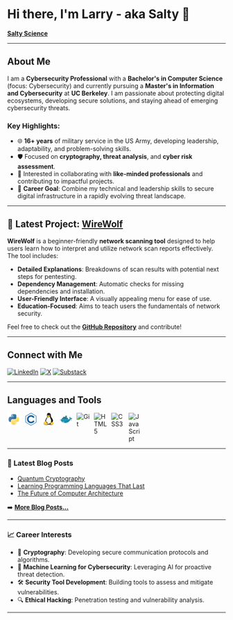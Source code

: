 # Hi there, I'm Larry - aka Salty 👋 

[**Salty Science**](https://saltyscience.substack.com/)

---

## About Me

I am a **Cybersecurity Professional** with a **Bachelor's in Computer Science** (focus: Cybersecurity) and currently pursuing a **Master's in Information and Cybersecurity** at **UC Berkeley**. I am passionate about protecting digital ecosystems, developing secure solutions, and staying ahead of emerging cybersecurity threats.

### Key Highlights:
- 🌐 **16+ years** of military service in the US Army, developing leadership, adaptability, and problem-solving skills.
- 🛡️ Focused on **cryptography, threat analysis**, and **cyber risk assessment**.
- 🤝 Interested in collaborating with **like-minded professionals** and contributing to impactful projects.
- 🎯 **Career Goal**: Combine my technical and leadership skills to secure digital infrastructure in a rapidly evolving threat landscape.

---

## 🚀 Latest Project: [**WireWolf**](https://github.com/Larry-Orton/WireWolf)

**WireWolf** is a beginner-friendly **network scanning tool** designed to help users learn how to interpret and utilize network scan reports effectively. The tool includes:
- **Detailed Explanations**: Breakdowns of scan results with potential next steps for pentesting.
- **Dependency Management**: Automatic checks for missing dependencies and installation.
- **User-Friendly Interface**: A visually appealing menu for ease of use.
- **Education-Focused**: Aims to teach users the fundamentals of network security.

Feel free to check out the [**GitHub Repository**](https://github.com/Larry-Orton/WireWolf) and contribute!

---

## Connect with Me

[![LinkedIn](https://img.shields.io/badge/LinkedIn-Connect-blue?style=for-the-badge&logo=linkedin)](https://www.linkedin.com/in/larry-orton/)
[![X](https://img.shields.io/badge/Twitter-Follow-blue?style=for-the-badge&logo=twitter)](https://twitter.com/your_twitter_handle)
[![Substack](https://img.shields.io/badge/Substack-Salty%20Science-orange?style=for-the-badge&logo=substack)](https://saltyscience.substack.com/)

---

## Languages and Tools

<div>
<img align="left" alt="Python" width="30px" src="https://raw.githubusercontent.com/devicons/devicon/1119b9f84c0290e0f0b38982099a2bd027a48bf1/icons/python/python-original.svg" style="padding-right:10px;" />
<img align="left" alt="C Languages" width="30px" src="https://raw.githubusercontent.com/devicons/devicon/1119b9f84c0290e0f0b38982099a2bd027a48bf1/icons/c/c-line.svg" style="padding-right:10px;" />
<img align="left" alt="Linux" width="30px" src="https://raw.githubusercontent.com/devicons/devicon/1119b9f84c0290e0f0b38982099a2bd027a48bf1/icons/linux/linux-original.svg" style="padding-right:10px;" />
<img align="left" alt="Docker" width="30px" src="https://raw.githubusercontent.com/devicons/devicon/1119b9f84c0290e0f0b38982099a2bd027a48bf1/icons/docker/docker-original.svg" style="padding-right:10px;" />
<img align="left" alt="Git" width="30px" src="https://cdn.jsdelivr.net/gh/devicons/devicon/icons/git/git-original.svg" style="padding-right:10px;" />
<img align="left" alt="HTML5" width="30px" src="https://cdn.jsdelivr.net/gh/devicons/devicon/icons/html5/html5-original.svg" style="padding-right:10px;" />
<img align="left" alt="CSS3" width="30px" src="https://cdn.jsdelivr.net/gh/devicons/devicon/icons/css3/css3-original.svg" style="padding-right:10px;" />
<img align="left" alt="JavaScript" width="30px" src="https://cdn.jsdelivr.net/gh/devicons/devicon/icons/javascript/javascript-original.svg" style="padding-right:10px;" />
</div>
<br clear="left"/>

---

### 📕 Latest Blog Posts

<!-- BLOG-POST-LIST:START -->
- [Quantum Cryptography](https://saltyscience.substack.com/p/quantum-cryptography)
- [Learning Programming Languages That Last](https://saltyscience.substack.com/p/learning-programming-languages-that)
- [The Future of Computer Architecture](https://saltyscience.substack.com/p/the-future-of-computer-architecture/comments)
<!-- BLOG-POST-LIST:END -->

➡️ [**More Blog Posts...**](https://saltyscience.substack.com/)

---

### 📈 Career Interests

- 🌟 **Cryptography**: Developing secure communication protocols and algorithms.
- 🧠 **Machine Learning for Cybersecurity**: Leveraging AI for proactive threat detection.
- 🛠️ **Security Tool Development**: Building tools to assess and mitigate vulnerabilities.
- 🔍 **Ethical Hacking**: Penetration testing and vulnerability analysis.

---
